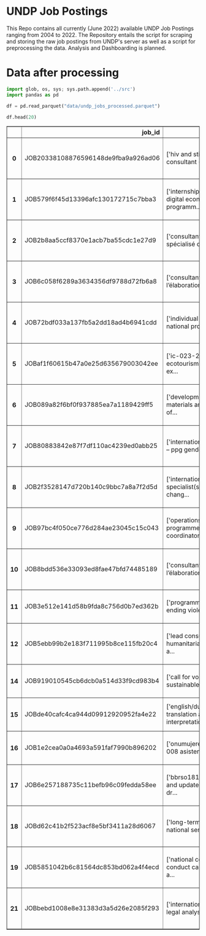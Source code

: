 # UNDP Job Postings

This Repo contains all currently (June 2022) available UNDP Job Postings ranging from 2004 to 2022. The Repository entails the script for scraping and storing the raw job postings from UNDP's server as well as a script for preprocessing the data. Analysis and Dashboarding is planned.

# Data after processing


```python
import glob, os, sys; sys.path.append('../src')
import pandas as pd
```


```python
df = pd.read_parquet("data/undp_jobs_processed.parquet")
```


```python
df.head(20)
```




<div>
<style scoped>
    .dataframe tbody tr th:only-of-type {
        vertical-align: middle;
    }

    .dataframe tbody tr th {
        vertical-align: top;
    }

    .dataframe thead th {
        text-align: right;
    }
</style>
<table border="1" class="dataframe">
  <thead>
    <tr style="text-align: right;">
      <th></th>
      <th>job_id</th>
      <th>content</th>
      <th>title</th>
      <th>country</th>
      <th>region</th>
      <th>year</th>
      <th>type_of_contract</th>
      <th>post_level</th>
      <th>languages_required</th>
      <th>staff_category</th>
      <th>background</th>
      <th>duties_responsibilities</th>
      <th>competencies</th>
      <th>skills_experiences</th>
      <th>language</th>
    </tr>
  </thead>
  <tbody>
    <tr>
      <th>0</th>
      <td>JOB20338108876596148de9fba9a926ad06</td>
      <td>['hiv and sti clinical consultant (ic)', 'loca...</td>
      <td>hiv and sti clinical consultant (ic)</td>
      <td>FJ</td>
      <td>Australia and Oceania</td>
      <td>2022</td>
      <td>Individual Contract</td>
      <td>International Consultant</td>
      <td>English</td>
      <td>International Consultant</td>
      <td>the united nations development programme (undp...</td>
      <td>project description and consultancy rationale ...</td>
      <td>strong interpersonal and communication skills;...</td>
      <td>educational qualifications : minimum master s ...</td>
      <td>en</td>
    </tr>
    <tr>
      <th>1</th>
      <td>JOB579f6f45d13396afc130172715c7bba3</td>
      <td>['internship- pacific digital economy programm...</td>
      <td>internship- pacific digital economy programme ...</td>
      <td>SB</td>
      <td>Australia and Oceania</td>
      <td>2022</td>
      <td>Internship</td>
      <td>Intern</td>
      <td>English</td>
      <td>Intern</td>
      <td>the united nations capital development fund (u...</td>
      <td>under the guidance and supervision of unc df s...</td>
      <td>uncdf/undp core competencies : communication d...</td>
      <td>education : candidate must be enrolled in a de...</td>
      <td>en</td>
    </tr>
    <tr>
      <th>2</th>
      <td>JOB2b8aa5ccf8370e1acb7ba55cdc1e27d9</td>
      <td>['consultant international spécialisé dans le ...</td>
      <td>consultant international spécialisé dans le co...</td>
      <td>DJ</td>
      <td>Sub-Saharian Africa</td>
      <td>2022</td>
      <td>Individual Contract</td>
      <td>International Consultant</td>
      <td>French</td>
      <td>International Consultant</td>
      <td>a vis de r ecru te ment d un consultant in div...</td>
      <td>2. description du pro jet le pro jet d ap pui ...</td>
      <td>4. liv rables attenduslivrables/résultatsdurée...</td>
      <td>7. qualifications et experiences requisesi. qu...</td>
      <td>fr</td>
    </tr>
    <tr>
      <th>3</th>
      <td>JOB6c058f6289a3634356df9788d72fb6a8</td>
      <td>['consultant national pour l’élaboration du pl...</td>
      <td>consultant national pour l’élaboration du plan...</td>
      <td>DJ</td>
      <td>Sub-Saharian Africa</td>
      <td>2022</td>
      <td>Individual Contract</td>
      <td>National Consultant</td>
      <td>French</td>
      <td>National Consultant</td>
      <td>a vis de r ecru te ment d un consultant in div...</td>
      <td>3. object if s l object if principal de la mis...</td>
      <td>9. qualification le ou la consultant do it pos...</td>
      <td>10. term es de pai e men tle consultant sera p...</td>
      <td>fr</td>
    </tr>
    <tr>
      <th>4</th>
      <td>JOB72bdf033a137fb5a2dd18ad4b6941cdd</td>
      <td>['individual consultant - national project off...</td>
      <td>individual consultant - national project officer</td>
      <td>SA</td>
      <td>Western Asia</td>
      <td>2022</td>
      <td>Individual Contract</td>
      <td>National Consultant</td>
      <td>English, Arabic</td>
      <td>National Consultant</td>
      <td>post title : national project officer starting...</td>
      <td>scope of work :       ensure effective and eff...</td>
      <td>competencies : corporate competencies : demons...</td>
      <td>required skills and experience :        educat...</td>
      <td>en</td>
    </tr>
    <tr>
      <th>5</th>
      <td>JOBaf1f60615b47a0e25d635679003042ee</td>
      <td>['ic-023-22 national ecotourism site design ex...</td>
      <td>ic-023-22 national ecotourism site design expe...</td>
      <td>Home-based</td>
      <td>Home-based</td>
      <td>2022</td>
      <td>Individual Contract</td>
      <td>National Consultant</td>
      <td>English, Arabic</td>
      <td>National Consultant</td>
      <td>undp iraq seeks to implement a 3-year “climate...</td>
      <td>the national ecotourism site design expert wil...</td>
      <td>corporate competencies : demonstrates integrit...</td>
      <td>qualifications, skills, and professional exper...</td>
      <td>en</td>
    </tr>
    <tr>
      <th>6</th>
      <td>JOB089a82f6bf0f937885ea7a1189429ff5</td>
      <td>['development of materials and facilitation of...</td>
      <td>development of materials and facilitation of t...</td>
      <td>MZ</td>
      <td>Sub-Saharian Africa</td>
      <td>2022</td>
      <td>Individual Contract</td>
      <td>National Consultant</td>
      <td>English</td>
      <td>National Consultant</td>
      <td>the sd g "localization" and the 2030 agenda re...</td>
      <td>training course on sd g localization methodolo...</td>
      <td>corporate competences : demonstrates integrity...</td>
      <td>experience and qualifications academic qualifi...</td>
      <td>en</td>
    </tr>
    <tr>
      <th>7</th>
      <td>JOB80883842e87f7df110ac4239ed0abb25</td>
      <td>['international consultant – ppg gender specia...</td>
      <td>international consultant – ppg gender speciali...</td>
      <td>FJ</td>
      <td>Australia and Oceania</td>
      <td>2022</td>
      <td>Individual Contract</td>
      <td>International Consultant</td>
      <td>Unspecified</td>
      <td>International Consultant</td>
      <td>following from the success of the tonga r 2 r ...</td>
      <td>scope of work the international gender special...</td>
      <td>strong interpersonal and communication skills;...</td>
      <td>educational qualifications : master s degree o...</td>
      <td>en</td>
    </tr>
    <tr>
      <th>8</th>
      <td>JOB2f3528147d720b140c9bbc7a8a7f2d5d</td>
      <td>['international specialist(s) on climate chang...</td>
      <td>international specialist(s) on climate change ...</td>
      <td>Home-based</td>
      <td>Home-based</td>
      <td>2022</td>
      <td>Individual Contract</td>
      <td>International Consultant</td>
      <td>English</td>
      <td>International Consultant</td>
      <td>undp cambodia country office works in partners...</td>
      <td>the main role of the senior international spec...</td>
      <td>functional competencies : strong reporting and...</td>
      <td>education :  master s degree in climate change...</td>
      <td>en</td>
    </tr>
    <tr>
      <th>9</th>
      <td>JOB97bc4f050ce776d284ae23045c15c043</td>
      <td>['operations and programme support coordinator...</td>
      <td>operations and programme support coordinator</td>
      <td>JO</td>
      <td>Western Asia</td>
      <td>2022</td>
      <td>FTA Local</td>
      <td>NO-A</td>
      <td>English, Arabic</td>
      <td>National Professional</td>
      <td>within the framework of the regional programme...</td>
      <td>under the direct supervision of the uno dc cou...</td>
      <td>corporate competencies : demonstrates commitme...</td>
      <td>education : bachelor s degree in business admi...</td>
      <td>en</td>
    </tr>
    <tr>
      <th>10</th>
      <td>JOB8bdd536e33093ed8fae47bfd74485189</td>
      <td>['consultant national pour l’élaboration de la...</td>
      <td>consultant national pour l’élaboration de la s...</td>
      <td>DJ</td>
      <td>Sub-Saharian Africa</td>
      <td>2022</td>
      <td>Individual Contract</td>
      <td>National Consultant</td>
      <td>Unspecified</td>
      <td>National Consultant</td>
      <td>a vis de r ecru te ment d un consultant in div...</td>
      <td>2.justificationl’un des object if s de la visi...</td>
      <td>9. qualification le ou la consultant do it pos...</td>
      <td>term es de pai e men tle consultant sera payé ...</td>
      <td>fr</td>
    </tr>
    <tr>
      <th>11</th>
      <td>JOB3e512e141d58b9fda8c756d0b7ed362b</td>
      <td>['programme associate - ending violence agains...</td>
      <td>programme associate - ending violence against ...</td>
      <td>VU</td>
      <td>Australia and Oceania</td>
      <td>2022</td>
      <td>Service Contract</td>
      <td>SB/SC/GS-3</td>
      <td>English</td>
      <td>General Service</td>
      <td>un women, grounded in the vision of equality e...</td>
      <td>provide advanced administrative and logistical...</td>
      <td>key performance indicators : timely and accura...</td>
      <td>education : completion of secondary education ...</td>
      <td>en</td>
    </tr>
    <tr>
      <th>12</th>
      <td>JOB5ebb99b2e183f711995b8ce115fb20c4</td>
      <td>['lead consultant on humanitarian assistance a...</td>
      <td>lead consultant on humanitarian assistance and...</td>
      <td>Home-based</td>
      <td>Home-based</td>
      <td>2022</td>
      <td>Individual Contract</td>
      <td>International Consultant</td>
      <td>English</td>
      <td>International Consultant</td>
      <td>the revised national development strategy (202...</td>
      <td>undp and w fp have commissioned this study to ...</td>
      <td>core competencies : demonstrating/safeguarding...</td>
      <td>education a phd or a master s degree in the fi...</td>
      <td>en</td>
    </tr>
    <tr>
      <th>14</th>
      <td>JOB919010545cb6dcb0a514d33f9cd983b4</td>
      <td>['call for volunteers: sustainable finance exp...</td>
      <td>call for volunteers :  sustainable finance exp...</td>
      <td>Home-based</td>
      <td>Home-based</td>
      <td>2022</td>
      <td>UNV</td>
      <td>UNV</td>
      <td>English</td>
      <td>UNV</td>
      <td>un women, grounded in the vision of equality e...</td>
      <td>key functions : review the assessment of about...</td>
      <td>integrity : demonstrate consistency in upholdi...</td>
      <td>education : advanced university degree in busi...</td>
      <td>en</td>
    </tr>
    <tr>
      <th>15</th>
      <td>JOBde40cafc4ca944d09912920952fa4e22</td>
      <td>['english/dutch translation and interpretation...</td>
      <td>english/dutch translation and interpretation</td>
      <td>Home-based</td>
      <td>Home-based</td>
      <td>2022</td>
      <td>Individual Contract</td>
      <td>International Consultant</td>
      <td>English</td>
      <td>International Consultant</td>
      <td>un women, grounded in the vision of equality e...</td>
      <td>purpose of the consultancy as part of implemen...</td>
      <td>core values : respect for diversity;integrity;...</td>
      <td>education degree or certification or equivalen...</td>
      <td>en</td>
    </tr>
    <tr>
      <th>16</th>
      <td>JOB1e2cea0a0a4693a591faf7990b896202</td>
      <td>['onumujeres/ecu/ps/22-008 asistencia técnica ...</td>
      <td>onumujeres/ecu/ps/22-008 asistencia técnica pa...</td>
      <td>EC</td>
      <td>Latin America and the Carribean</td>
      <td>2022</td>
      <td>Individual Contract</td>
      <td>National Consultant</td>
      <td>Spanish</td>
      <td>National Consultant</td>
      <td>1.contexto organ i zac ional la e ntida d de l...</td>
      <td>4.alcance de los obj et ivo sse esp era que el...</td>
      <td>8.indicadores de rendimientoproductos/ entre g...</td>
      <td>11.procedimiento de s ele cci n y re quis it o...</td>
      <td>es</td>
    </tr>
    <tr>
      <th>17</th>
      <td>JOB6e257188735c11befb96c09fedda58ee</td>
      <td>['bbrso181270:review and update of national dr...</td>
      <td>bbrso181270 : review and update of national dr...</td>
      <td>BB</td>
      <td>Latin America and the Carribean</td>
      <td>2022</td>
      <td>Individual Contract</td>
      <td>International Consultant</td>
      <td>English</td>
      <td>International Consultant</td>
      <td>to apply, interested persons should upload the...</td>
      <td>1.1review and analysis of the draft gender pol...</td>
      <td>sound understanding of national and local deve...</td>
      <td>master s in development studies, socio-economi...</td>
      <td>en</td>
    </tr>
    <tr>
      <th>18</th>
      <td>JOBd62c41b2f523acf8e5bf3411a28d6067</td>
      <td>['long-term agreement - national senior govern...</td>
      <td>long-term agreement - national senior governan...</td>
      <td>LB</td>
      <td>Western Asia</td>
      <td>2022</td>
      <td>Individual Contract</td>
      <td>National Consultant</td>
      <td>English, Arabic</td>
      <td>National Consultant</td>
      <td>undp launched the anti-corruption for trust in...</td>
      <td>under the supervision of act project manager, ...</td>
      <td>functional competencies : cultural, gender, re...</td>
      <td>i. academic qualifications : a minimum of a ba...</td>
      <td>en</td>
    </tr>
    <tr>
      <th>19</th>
      <td>JOB5851042b6c81564dc853bd062a4f4ecd</td>
      <td>['national consultant-conduct capacity needs a...</td>
      <td>national consultant-conduct capacity needs ass...</td>
      <td>ET</td>
      <td>Sub-Saharian Africa</td>
      <td>2022</td>
      <td>Individual Contract</td>
      <td>National Consultant</td>
      <td>English</td>
      <td>National Consultant</td>
      <td>ethiopia has adopted normative frameworks on g...</td>
      <td>the national consultant will be responsible to...</td>
      <td>core values and guiding principles demonstrate...</td>
      <td>education advanced university degree (master's...</td>
      <td>en</td>
    </tr>
    <tr>
      <th>21</th>
      <td>JOBbebd1008e8e31383d3a5d26e2085f293</td>
      <td>['international consultant legal analysis for ...</td>
      <td>international consultant legal analysis for in...</td>
      <td>LA</td>
      <td>South-Eastern Asia</td>
      <td>2022</td>
      <td>Individual Contract</td>
      <td>International Consultant</td>
      <td>Unspecified</td>
      <td>International Consultant</td>
      <td>unc df is the united nations capital investmen...</td>
      <td>the legal review documentation and associated ...</td>
      <td>owns a comprehensive knowledge of the organic ...</td>
      <td>minimum master s degree in finance related are...</td>
      <td>en</td>
    </tr>
  </tbody>
</table>
</div>




```python

```
